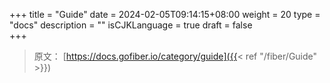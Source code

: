 +++
title = "Guide"
date = 2024-02-05T09:14:15+08:00
weight = 20
type = "docs"
description = ""
isCJKLanguage = true
draft = false   
+++

> 原文： [https://docs.gofiber.io/category/guide]({{< ref "/fiber/Guide" >}})
